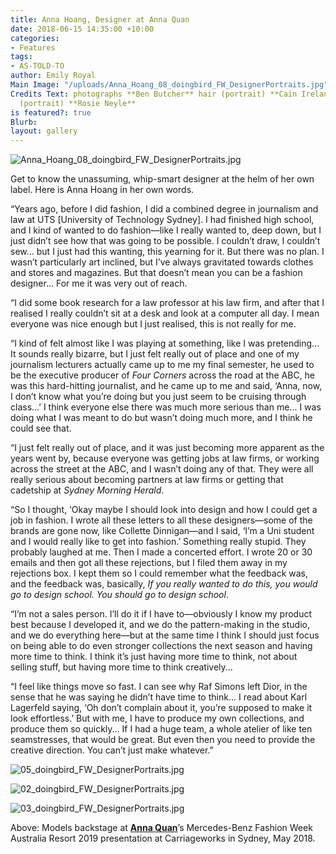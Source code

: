 ```yaml
---
title: Anna Hoang, Designer at Anna Quan
date: 2018-06-15 14:35:00 +10:00
categories:
- Features
tags:
- AS-TOLD-TO
author: Emily Royal
Main Image: "/uploads/Anna_Hoang_08_doingbird_FW_DesignerPortraits.jpg"
Credits Text: photographs **Ben Butcher** hair (portrait) **Cain Ireland** make-up
  (portrait) **Rosie Neyle**
is featured?: true
Blurb: 
layout: gallery
---
```


![Anna_Hoang_08_doingbird_FW_DesignerPortraits.jpg](/uploads/Anna_Hoang_08_doingbird_FW_DesignerPortraits.jpg)

Get to know the unassuming, whip-smart designer at the helm of her own label. Here is Anna Hoang in her own  words.

“Years ago, before I did fashion, I did a combined degree in journalism and law at UTS \[University of Technology Sydney\]. I had finished high school, and I kind of wanted to do fashion—like I really wanted to, deep down, but I just didn’t see how that was going to be possible. I couldn’t draw, I couldn’t sew… but I just had this wanting, this yearning for it. But there was no plan. I wasn’t particularly art inclined, but I’ve always gravitated towards clothes and stores and magazines. But that doesn’t mean you can be a fashion designer... For me it was very out of reach.

“I did some book research for a law professor at his law firm, and after that I realised I really couldn’t sit at a desk and look at a computer all day. I mean everyone was nice enough but I just realised, this is not really for me.

“I kind of felt almost like I was playing at something, like I was pretending... It sounds really bizarre, but I just felt really out of place and one of my journalism lecturers actually came up to me my final semester, he used to be the executive producer of *Four Corners* across the road at the ABC, he was this hard-hitting journalist, and he came up to me and said, ‘Anna, now, I don’t know what you’re doing but you just seem to be cruising through class...’ I think everyone else there was much more serious than me... I was doing what I was meant to do but wasn’t doing much more, and I think he could see that.

“I just felt really out of place, and it was just becoming more apparent as the years went by, because everyone was getting jobs at law firms, or working across the street at the ABC, and I wasn’t doing any of that. They were all really serious about becoming partners at law firms or getting that cadetship at *Sydney Morning Herald*.

“So I thought, ‘Okay maybe I should look into design and how I could get a job in fashion. I wrote all these letters to all these designers—some of the brands are gone now, like Collette Dinnigan—and I said, ‘I’m a Uni student and I would really like to get into fashion.’ Something really stupid. They probably laughed at me. Then I made a concerted effort. I wrote 20 or 30 emails and then got all these rejections, but I filed them away in my rejections box. I kept them so I could remember what the feedback was, and the feedback was, basically, *If you really wanted to do this, you would go to design school. You should go to design school*.

“I’m not a sales person. I’ll do it if I have to—obviously I know my product best because I developed it, and we do the pattern-making in the studio, and we do everything here—but at the same time I think I should just focus on being able to do even stronger collections the next season and having more time to think. I think it’s just having more time to think, not about selling stuff, but having more time to think creatively...

“I feel like things move so fast. I can see why Raf Simons left Dior, in the sense that he was saying he didn’t have time to think... I read about Karl Lagerfeld saying, ‘Oh don’t complain about it, you’re supposed to make it look effortless.’ But with me, I have to produce my own collections, and produce them so quickly... If I had a huge team, a whole atelier of like ten seamstresses, that would be great. But even then you need to provide the creative direction. You can’t just make whatever.”

![05_doingbird_FW_DesignerPortraits.jpg](/uploads/05_doingbird_FW_DesignerPortraits.jpg)

![02_doingbird_FW_DesignerPortraits.jpg](/uploads/02_doingbird_FW_DesignerPortraits.jpg)

![03_doingbird_FW_DesignerPortraits.jpg](/uploads/03_doingbird_FW_DesignerPortraits.jpg)

Above: Models backstage at **[Anna Quan](https://annaquan.com/)**’s Mercedes-Benz Fashion Week Australia Resort 2019 presentation at Carriageworks in Sydney, May 2018.